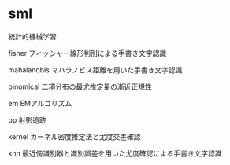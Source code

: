 # sml
統計的機械学習

fisher
フィッシャー線形判別による手書き文字認識

mahalanobis
マハラノビス距離を用いた手書き文字認識

binomical
二項分布の最尤推定量の漸近正規性

em
EMアルゴリズム

pp
射影追跡

kernel
カーネル密度推定法と尤度交差確認

knn
最近傍識別器と識別誤差を用いた尤度確認による手書き文字認識
